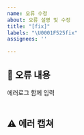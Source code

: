 ```yaml
---
name: 오류 수정
about: 오류 설명 및 수정
title: "[fix]"
labels: "\U0001F525fix"
assignees: ''

---
```


## 🤔 오류 내용
에러로그 함께 입력  
<br>


## ⚠ 에러 캡쳐 

<br>
